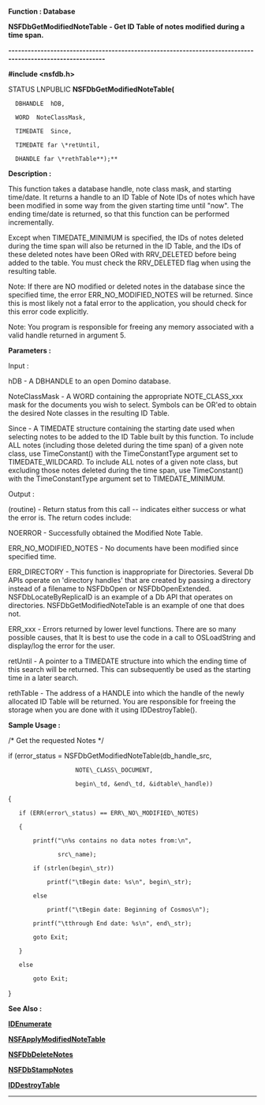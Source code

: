 




<!--
 /\* Font Definitions \*/
 @font-face
 {font-family:Courier;
 panose-1:2 7 4 9 2 2 5 2 4 4;}
@font-face
 {font-family:"Tms Rmn";
 panose-1:2 2 6 3 4 5 5 2 3 4;}
@font-face
 {font-family:Helv;
 panose-1:2 11 6 4 2 2 2 3 2 4;}
@font-face
 {font-family:"Cambria Math";
 panose-1:2 4 5 3 5 4 6 3 2 4;}
 /\* Style Definitions \*/
 p.MsoNormal, li.MsoNormal, div.MsoNormal
 {margin-top:0cm;
 margin-right:0cm;
 margin-bottom:8.0pt;
 margin-left:0cm;
 line-height:107%;
 font-size:11.0pt;
 font-family:"Calibri",sans-serif;}
.MsoChpDefault
 {font-size:11.0pt;}
.MsoPapDefault
 {margin-bottom:8.0pt;
 line-height:107%;}
 /\* Page Definitions \*/
 @page WordSection1
 {size:612.0pt 792.0pt;
 margin:72.0pt 72.0pt 72.0pt 72.0pt;}
div.WordSection1
 {page:WordSection1;}
-->




 


**Function : Database**



**NSFDbGetModifiedNoteTable** **- Get ID
Table of notes modified during a time span.**


**----------------------------------------------------------------------------------------------------------**



**#include <nsfdb.h>**



STATUS
LNPUBLIC **NSFDbGetModifiedNoteTable(**  

      DBHANDLE  hDB,  

      WORD  NoteClassMask,  

      TIMEDATE  Since,  

      TIMEDATE far \*retUntil,  

      DHANDLE far \*rethTable**);**



**Description :**



This
function takes a database handle, note class mask, and starting time/date.  It
returns a handle to an ID Table of Note IDs of notes which have been modified
in some way from the given starting time until "now".  The ending
time/date is returned, so that this function can be performed incrementally.  

  

Except when TIMEDATE\_MINIMUM is specified, the IDs of notes deleted during the
time span will also be returned in the ID Table, and the IDs of these deleted
notes have been ORed with RRV\_DELETED before being added to the table.  You
must check the RRV\_DELETED flag when using the resulting table.


  

Note: If there are NO modified or deleted notes in the database since the
specified time, the error ERR\_NO\_MODIFIED\_NOTES will be returned.  Since this
is most likely not a fatal error to the application, you should check for this
error code explicitly.  

  

Note: You program is responsible for freeing any memory associated with a valid
handle returned in argument 5.


 


**Parameters :**



Input :  

hDB  -  A DBHANDLE to an open Domino database.  

  

NoteClassMask  -  A WORD containing the appropriate NOTE\_CLASS\_xxx mask for the
documents you wish to select.   Symbols can be OR'ed to obtain the desired Note
classes in the resulting ID Table.     

  

Since  -  A TIMEDATE structure containing the starting date used when selecting
notes to be added to the ID Table built by this function.  To include ALL notes
(including those deleted during the time span) of a given note class, use
TimeConstant() with the TimeConstantType argument set to TIMEDATE\_WILDCARD.  To
include ALL notes of a given note class, but excluding those notes deleted
during the time span, use TimeConstant() with the TimeConstantType argument set
to TIMEDATE\_MINIMUM.  

  




Output :  

(routine)  -  Return status from this call -- indicates either success or what
the error is. The return codes include:  

  

NOERROR - Successfully obtained the Modified Note Table.  

  

ERR\_NO\_MODIFIED\_NOTES -  No documents have been modified since specified time.  

  

ERR\_DIRECTORY - This function is inappropriate for Directories.  Several Db
APIs operate on 'directory handles' that are created by passing a directory
instead of a filename to NSFDbOpen or NSFDbOpenExtended. 
NSFDbLocateByReplicaID is an example of a Db API that operates on directories. 
NSFDbGetModifiedNoteTable is an example of one that does not.  

  

ERR\_xxx - Errors returned by lower level functions.  There are so many possible
causes, that It is best to use the code in a call to OSLoadString and
display/log the error for the user.  

  

  

retUntil  -  A pointer to a TIMEDATE structure into which the ending time of
this search will be returned.  This can subsequently be used as the starting
time in a later search.  

  

rethTable  -  The address of a HANDLE into which the handle of the newly
allocated ID Table will be returned.  You are responsible for freeing the
storage when you are done with it using IDDestroyTable().  

  




 **Sample Usage :**


  

  

   /\* Get the requested Notes \*/  

  

   if (error\_status = NSFDbGetModifiedNoteTable(db\_handle\_src,  

                       NOTE\_CLASS\_DOCUMENT,  

                       begin\_td, &end\_td, &idtable\_handle))  

   {  

       if (ERR(error\_status) == ERR\_NO\_MODIFIED\_NOTES)  

       {  

           printf("\n%s contains no data notes from:\n",  

                  src\_name);  

           if (strlen(begin\_str))  

               printf("\tBegin date: %s\n", begin\_str);  

           else  

               printf("\tBegin date: Beginning of Cosmos\n");  

           printf("\tthrough End date: %s\n", end\_str);  

           goto Exit;  

       }  

       else  

           goto Exit;  

   }  

  




 **See Also :**


**[IDEnumerate](IDEnumerate.md)**


**[NSFApplyModifiedNoteTable](NSFApplyModifiedNoteTable.md)**


**[NSFDbDeleteNotes](NSFDbDeleteNotes.md)**


**[NSFDbStampNotes](NSFDbStampNotes.md)**


**[IDDestroyTable](IDDestroyTable.md)**



----------------------------------------------------------------------------------------------------------


 





